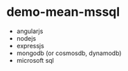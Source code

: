 # demo-mean-mssql
- angularjs
- nodejs
- expressjs
- mongodb (or cosmosdb, dynamodb)
- microsoft sql
